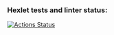 ### Hexlet tests and linter status:
[![Actions Status](https://github.com/ikzsl/frontend-project-lvl1/workflows/hexlet-check/badge.svg)](https://github.com/ikzsl/frontend-project-lvl1/actions)